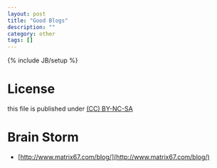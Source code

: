```yaml
---
layout: post
title: "Good Blogs"
description: ""
category: other
tags: []
---
```

{% include JB/setup %}
# License
this file is published under [(CC) BY-NC-SA](http://creativecommons.org/licenses/by-nc-sa/3.0/)

# Brain Storm
* [http://www.matrix67.com/blog/](http://www.matrix67.com/blog/)
